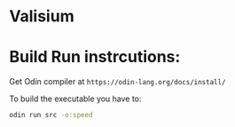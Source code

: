 # Valisium

# Build Run instrcutions:

Get Odin compiler at `https://odin-lang.org/docs/install/`

To build the executable you have to:

```sh
odin run src -o:speed
```
